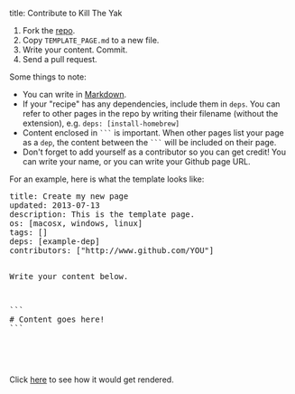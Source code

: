title: Contribute to Kill The Yak

1. Fork the [repo][].
2. Copy `TEMPLATE_PAGE.md` to a new file.
3. Write your content. Commit.
4. Send a pull request.

Some things to note:

* You can write in [Markdown][].
* If your "recipe" has any dependencies, include them in `deps`. You can refer to other pages in the repo by writing their filename (without the extension), e.g. `deps: [install-homebrew]`
* Content enclosed in ` ``` ` is important. When other pages list your page as a `dep`, the content between the ` ``` ` will be included on their page.
* Don't forget to add yourself as a contributor so you can get credit! You can write your name, or you can write your Github page URL. 

For an example, here is what the template looks like:

<div class="codehilite"><pre>
title: Create my new page
updated: 2013-07-13
description: This is the template page.
os: [macosx, windows, linux]
tags: []
deps: [example-dep]
contributors: ["http://www.github.com/YOU"] 

Write your content below.

<pre>```
# Content goes here!
```</pre>
</pre></div>

Click [here][example] to see how it would get rendered.

[Markdown]: http://daringfireball.net/projects/markdown/
[repo]: https://github.com/killtheyak/killtheyak-pages
[example]: /TEMPLATE_PAGE/